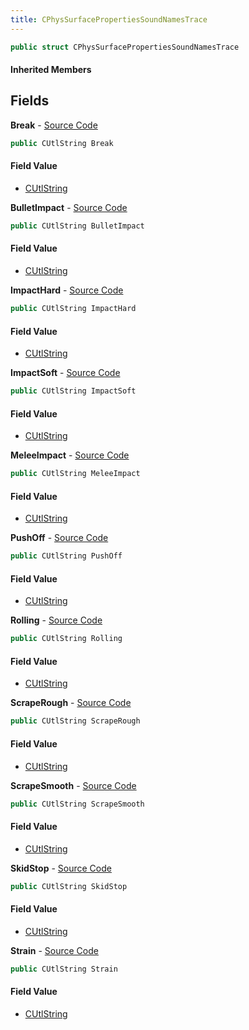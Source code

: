 ```yaml
---
title: CPhysSurfacePropertiesSoundNamesTrace
---
```


```csharp
public struct CPhysSurfacePropertiesSoundNamesTrace
```

#### Inherited Members

## Fields

**Break** - [Source Code](https://github.com/swiftly-solution/swiftlys2/blob/master/managed/src/SwiftlyS2.Shared/Natives/Structs/CPhysSurfacePropertiesSoundNames.cs#L14)

```csharp
public CUtlString Break
```

#### Field Value

- [CUtlString](/docs/api/shared/natives/cutlstring)

**BulletImpact** - [Source Code](https://github.com/swiftly-solution/swiftlys2/blob/master/managed/src/SwiftlyS2.Shared/Natives/Structs/CPhysSurfacePropertiesSoundNames.cs#L12)

```csharp
public CUtlString BulletImpact
```

#### Field Value

- [CUtlString](/docs/api/shared/natives/cutlstring)

**ImpactHard** - [Source Code](https://github.com/swiftly-solution/swiftlys2/blob/master/managed/src/SwiftlyS2.Shared/Natives/Structs/CPhysSurfacePropertiesSoundNames.cs#L9)

```csharp
public CUtlString ImpactHard
```

#### Field Value

- [CUtlString](/docs/api/shared/natives/cutlstring)

**ImpactSoft** - [Source Code](https://github.com/swiftly-solution/swiftlys2/blob/master/managed/src/SwiftlyS2.Shared/Natives/Structs/CPhysSurfacePropertiesSoundNames.cs#L8)

```csharp
public CUtlString ImpactSoft
```

#### Field Value

- [CUtlString](/docs/api/shared/natives/cutlstring)

**MeleeImpact** - [Source Code](https://github.com/swiftly-solution/swiftlys2/blob/master/managed/src/SwiftlyS2.Shared/Natives/Structs/CPhysSurfacePropertiesSoundNames.cs#L16)

```csharp
public CUtlString MeleeImpact
```

#### Field Value

- [CUtlString](/docs/api/shared/natives/cutlstring)

**PushOff** - [Source Code](https://github.com/swiftly-solution/swiftlys2/blob/master/managed/src/SwiftlyS2.Shared/Natives/Structs/CPhysSurfacePropertiesSoundNames.cs#L17)

```csharp
public CUtlString PushOff
```

#### Field Value

- [CUtlString](/docs/api/shared/natives/cutlstring)

**Rolling** - [Source Code](https://github.com/swiftly-solution/swiftlys2/blob/master/managed/src/SwiftlyS2.Shared/Natives/Structs/CPhysSurfacePropertiesSoundNames.cs#L13)

```csharp
public CUtlString Rolling
```

#### Field Value

- [CUtlString](/docs/api/shared/natives/cutlstring)

**ScrapeRough** - [Source Code](https://github.com/swiftly-solution/swiftlys2/blob/master/managed/src/SwiftlyS2.Shared/Natives/Structs/CPhysSurfacePropertiesSoundNames.cs#L11)

```csharp
public CUtlString ScrapeRough
```

#### Field Value

- [CUtlString](/docs/api/shared/natives/cutlstring)

**ScrapeSmooth** - [Source Code](https://github.com/swiftly-solution/swiftlys2/blob/master/managed/src/SwiftlyS2.Shared/Natives/Structs/CPhysSurfacePropertiesSoundNames.cs#L10)

```csharp
public CUtlString ScrapeSmooth
```

#### Field Value

- [CUtlString](/docs/api/shared/natives/cutlstring)

**SkidStop** - [Source Code](https://github.com/swiftly-solution/swiftlys2/blob/master/managed/src/SwiftlyS2.Shared/Natives/Structs/CPhysSurfacePropertiesSoundNames.cs#L18)

```csharp
public CUtlString SkidStop
```

#### Field Value

- [CUtlString](/docs/api/shared/natives/cutlstring)

**Strain** - [Source Code](https://github.com/swiftly-solution/swiftlys2/blob/master/managed/src/SwiftlyS2.Shared/Natives/Structs/CPhysSurfacePropertiesSoundNames.cs#L15)

```csharp
public CUtlString Strain
```

#### Field Value

- [CUtlString](/docs/api/shared/natives/cutlstring)

